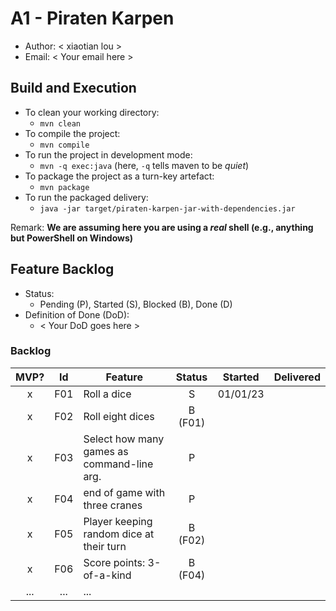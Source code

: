 # A1 - Piraten Karpen

  * Author: < xiaotian lou >
  * Email: < Your email here >

## Build and Execution

  * To clean your working directory:
    * `mvn clean`
  * To compile the project:
    * `mvn compile`
  * To run the project in development mode:
    * `mvn -q exec:java` (here, `-q` tells maven to be _quiet_)
  * To package the project as a turn-key artefact:
    * `mvn package`
  * To run the packaged delivery:
    * `java -jar target/piraten-karpen-jar-with-dependencies.jar` 

Remark: **We are assuming here you are using a _real_ shell (e.g., anything but PowerShell on Windows)**

## Feature Backlog

 * Status: 
   * Pending (P), Started (S), Blocked (B), Done (D)
 * Definition of Done (DoD):
   * < Your DoD goes here >

### Backlog 

| MVP? | Id  | Feature  | Status  |  Started  | Delivered |
| :-:  |:-:  |---       | :-:     | :-:       | :-:       |
| x   | F01 | Roll a dice |  S | 01/01/23 |  |
| x   | F02 | Roll eight dices  |  B (F01) |   |
| x   | F03 | Select how many games as command-line arg.  |  P  |   |
| x   | F04 | end of game with three cranes | P | |
| x   | F05 | Player keeping random dice at their turn | B (F02) | | 
| x   | F06 | Score points: 3-of-a-kind | B (F04) | | 
| ... | ... | ... |

